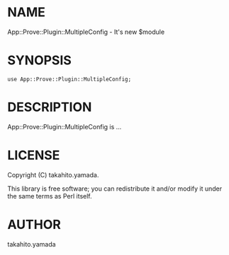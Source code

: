 # NAME

App::Prove::Plugin::MultipleConfig - It's new $module

# SYNOPSIS

    use App::Prove::Plugin::MultipleConfig;

# DESCRIPTION

App::Prove::Plugin::MultipleConfig is ...

# LICENSE

Copyright (C) takahito.yamada.

This library is free software; you can redistribute it and/or modify
it under the same terms as Perl itself.

# AUTHOR

takahito.yamada
